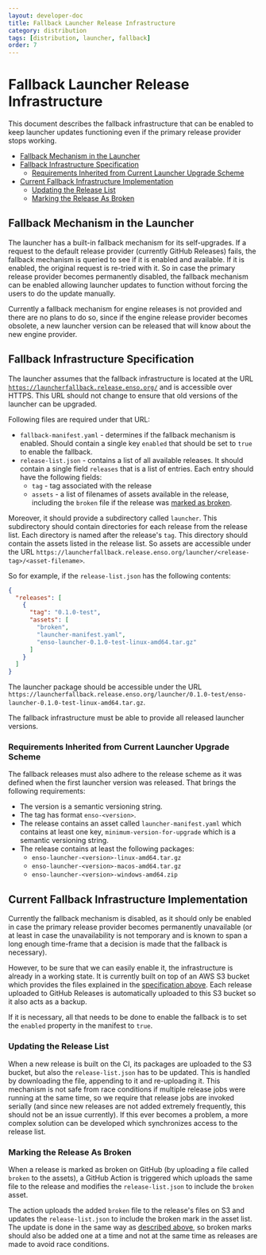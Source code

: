 ```yaml
---
layout: developer-doc
title: Fallback Launcher Release Infrastructure
category: distribution
tags: [distribution, launcher, fallback]
order: 7
---
```


# Fallback Launcher Release Infrastructure

This document describes the fallback infrastructure that can be enabled to keep
launcher updates functioning even if the primary release provider stops working.

<!-- MarkdownTOC levels="2,3" autolink="true" -->

- [Fallback Mechanism in the Launcher](#fallback-mechanism-in-the-launcher)
- [Fallback Infrastructure Specification](#fallback-infrastructure-specification)
  - [Requirements Inherited from Current Launcher Upgrade Scheme](#requirements-inherited-from-current-launcher-upgrade-scheme)
- [Current Fallback Infrastructure Implementation](#current-fallback-infrastructure-implementation)
  - [Updating the Release List](#updating-the-release-list)
  - [Marking the Release As Broken](#marking-the-release-as-broken)

<!-- /MarkdownTOC -->

## Fallback Mechanism in the Launcher

The launcher has a built-in fallback mechanism for its self-upgrades. If a
request to the default release provider (currently GitHub Releases) fails, the
fallback mechanism is queried to see if it is enabled and available. If it is
enabled, the original request is re-tried with it. So in case the primary
release provider becomes permanently disabled, the fallback mechanism can be
enabled allowing launcher updates to function without forcing the users to do
the update manually.

Currently a fallback mechanism for engine releases is not provided and there are
no plans to do so, since if the engine release provider becomes obsolete, a new
launcher version can be released that will know about the new engine provider.

## Fallback Infrastructure Specification

The launcher assumes that the fallback infrastructure is located at the URL
[`https://launcherfallback.release.enso.org/`](https://launcherfallback.release.enso.org/)
and is accessible over HTTPS. This URL should not change to ensure that old
versions of the launcher can be upgraded.

Following files are required under that URL:

- `fallback-manifest.yaml` - determines if the fallback mechanism is enabled.
  Should contain a single key `enabled` that should be set to `true` to enable
  the fallback.
- `release-list.json` - contains a list of all available releases. It should
  contain a single field `releases` that is a list of entries. Each entry should
  have the following fields:
  - `tag` - tag associated with the release
  - `assets` - a list of filenames of assets available in the release, including
    the `broken` file if the release was
    [marked as broken](./release-policy.md#marking-a-release-as-broken).

Moreover, it should provide a subdirectory called `launcher`. This subdirectory
should contain directories for each release from the release list. Each
directory is named after the release's `tag`. This directory should contain the
assets listed in the release list. So assets are accessible under the URL
`https://launcherfallback.release.enso.org/launcher/<release-tag>/<asset-filename>`.

So for example, if the `release-list.json` has the following contents:

```json
{
  "releases": [
    {
      "tag": "0.1.0-test",
      "assets": [
        "broken",
        "launcher-manifest.yaml",
        "enso-launcher-0.1.0-test-linux-amd64.tar.gz"
      ]
    }
  ]
}
```

The launcher package should be accessible under the URL
`https://launcherfallback.release.enso.org/launcher/0.1.0-test/enso-launcher-0.1.0-test-linux-amd64.tar.gz`.

The fallback infrastructure must be able to provide all released launcher
versions.

### Requirements Inherited from Current Launcher Upgrade Scheme

The fallback releases must also adhere to the release scheme as it was defined
when the first launcher version was released. That brings the following
requirements:

- The version is a semantic versioning string.
- The tag has format `enso-<version>`.
- The release contains an asset called `launcher-manifest.yaml` which contains
  at least one key, `minimum-version-for-upgrade` which is a semantic versioning
  string.
- The release contains at least the following packages:
  - `enso-launcher-<version>-linux-amd64.tar.gz`
  - `enso-launcher-<version>-macos-amd64.tar.gz`
  - `enso-launcher-<version>-windows-amd64.zip`

## Current Fallback Infrastructure Implementation

Currently the fallback mechanism is disabled, as it should only be enabled in
case the primary release provider becomes permanently unavailable (or at least
in case the unavailability is not temporary and is known to span a long enough
time-frame that a decision is made that the fallback is necessary).

However, to be sure that we can easily enable it, the infrastructure is already
in a working state. It is currently built on top of an AWS S3 bucket which
provides the files explained in the
[specification above](#fallback-infrastructure-specification). Each release
uploaded to GitHub Releases is automatically uploaded to this S3 bucket so it
also acts as a backup.

If it is necessary, all that needs to be done to enable the fallback is to set
the `enabled` property in the manifest to `true`.

### Updating the Release List

When a new release is built on the CI, its packages are uploaded to the S3
bucket, but also the `release-list.json` has to be updated. This is handled by
downloading the file, appending to it and re-uploading it. This mechanism is not
safe from race conditions if multiple release jobs were running at the same
time, so we require that release jobs are invoked serially (and since new
releases are not added extremely frequently, this should not be an issue
currently). If this ever becomes a problem, a more complex solution can be
developed which synchronizes access to the release list.

### Marking the Release As Broken

When a release is marked as broken on GitHub (by uploading a file called
`broken` to the assets), a GitHub Action is triggered which uploads the same
file to the release and modifies the `release-list.json` to include the `broken`
asset.

The action uploads the added `broken` file to the release's files on S3 and
updates the `release-list.json` to include the broken mark in the asset list.
The update is done in the same way as
[described above](#updating-the-release-list), so broken marks should also be
added one at a time and not at the same time as releases are made to avoid race
conditions.
